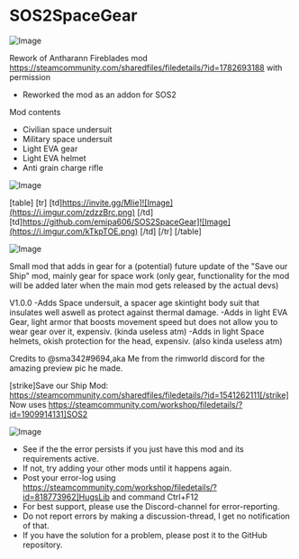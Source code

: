 # SOS2SpaceGear

![Image](https://i.imgur.com/WAEzk68.png)

Rework of Antharann Fireblades mod
https://steamcommunity.com/sharedfiles/filedetails/?id=1782693188
with permission

- Reworked the mod as an addon for SOS2

Mod contents


-  Civilian space undersuit
-  Military space undersuit
-  Light EVA gear
-  Light EVA helmet
-  Anti grain charge rifle



![Image](https://i.imgur.com/7Gzt3Rg.png)


[table]
    [tr]
        [td]https://invite.gg/Mlie]![Image](https://i.imgur.com/zdzzBrc.png)
[/td]
        [td]https://github.com/emipa606/SOS2SpaceGear]![Image](https://i.imgur.com/kTkpTOE.png)
[/td]
    [/tr]
[/table]
	
![Image](https://i.imgur.com/NOW7jU1.png)

Small mod that adds in gear for a (potential) future update of the &quot;Save our Ship&quot; mod, mainly gear for space work 
(only gear, functionality for the mod will be added later when the main mod gets released by the actual devs)

V1.0.0
-Adds Space undersuit, a spacer age skintight body suit that insulates well aswell as protect against thermal damage.
-Adds in light EVA Gear, light armor that boosts movement speed but does not allow you to wear gear over it, expensiv. (kinda useless atm)
-Adds in light Space helmets, okish protection for the head, expensiv. (also kinda useless atm)


Credits to @sma342#9694,aka Me from the rimworld discord for the amazing preview pic he made.

[strike]Save our Ship Mod:
https://steamcommunity.com/sharedfiles/filedetails/?id=1541262111[/strike]
Now uses https://steamcommunity.com/workshop/filedetails/?id=1909914131]SOS2

![Image](https://i.imgur.com/Rs6T6cr.png)



-  See if the the error persists if you just have this mod and its requirements active.
-  If not, try adding your other mods until it happens again.
-  Post your error-log using https://steamcommunity.com/workshop/filedetails/?id=818773962]HugsLib and command Ctrl+F12
-  For best support, please use the Discord-channel for error-reporting.
-  Do not report errors by making a discussion-thread, I get no notification of that.
-  If you have the solution for a problem, please post it to the GitHub repository.



